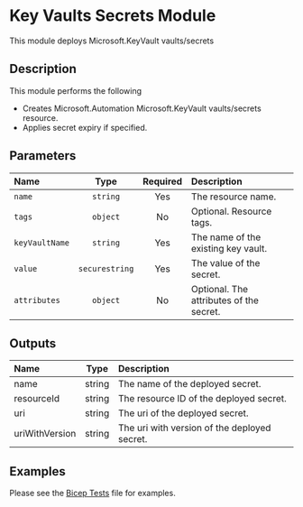 # Key Vaults Secrets Module

This module deploys Microsoft.KeyVault vaults/secrets

## Description

This module performs the following

- Creates Microsoft.Automation Microsoft.KeyVault vaults/secrets resource.
- Applies secret expiry if specified.

## Parameters

| Name           | Type           | Required | Description                             |
| :------------- | :------------: | :------: | :-------------------------------------- |
| `name`         | `string`       | Yes      | The resource name.                      |
| `tags`         | `object`       | No       | Optional. Resource tags.                |
| `keyVaultName` | `string`       | Yes      | The name of the existing key vault.     |
| `value`        | `securestring` | Yes      | The value of the secret.                |
| `attributes`   | `object`       | No       | Optional. The attributes of the secret. |

## Outputs

| Name           | Type   | Description                                  |
| :------------- | :----: | :------------------------------------------- |
| name           | string | The name of the deployed secret.             |
| resourceId     | string | The resource ID of the deployed secret.      |
| uri            | string | The uri of the deployed secret.              |
| uriWithVersion | string | The uri with version of the deployed secret. |

## Examples

Please see the [Bicep Tests](test/main.test.bicep) file for examples.